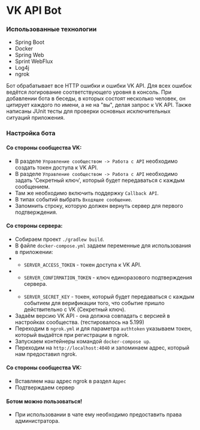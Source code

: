 # VK API Bot

### Использованные технологии
* Spring Boot
* Docker
* Spring Web
* Sprint WebFlux
* Log4j
* ngrok

Бот обрабатывает все HTTP ошибки и ошибки VK API. Для всех ошибок ведётся логирование соответствующего уровня в консоль.
При добавлении бота в беседы, в которых состоят несколько человек, он цитирует каждого по имени, а не на "вы", делая запрос к VK API.
Также написаны JUnit тесты для проверки основных исключительных ситуаций приложения.

### Настройка бота

#### Со стороны сообщества VK:
* В разделе `Управление сообществом -> Работа с API` необходимо создать токен доступа к VK API.
* В разделе `Управление сообществом -> Работа с API` необходимо задать 'Секретный ключ', который будет передаваться с каждым сообщением.
* Там же необходимо включить поддержку `Callback API`.
* В типах событий выбрать `Входящее сообщение`.
* Запомнить строку, которую должен вернуть сервер для первого подтверждения.

#### Со стороны сервера:
* Собираем проект `./gradlew build`.
* В файле `docker-compose.yml` задаем переменные для использования в приложении:
* * `SERVER_ACCESS_TOKEN` - токен доступа к VK API.
* * `SERVER_CONFIRMATION_TOKEN` - ключ единоразового подтверждения сервера.
* * `SERVER_SECRET_KEY` - токен, который будет передаваться с каждым событием для верификации того, что событие пришло действительно с VK (Секретный ключ).
* Задаём версию VK API - она должна совпадать с версией в настройках сообщества. (тестировалось на 5.199)
* Переходим в `ngrok.yml` и для параметра `authtoken` указываем токен, который выдаётся при регистрации в ngrok.
* Запускаем контейнеры командой `docker-compose up`.
* Переходим на `http://localhost:4040` и запоминаем адрес, который нам предоставил ngrok. 

#### Со стороны сообщества VK:
* Вставляем наш адрес ngrok в раздел `Адрес`
* Подтверждаем сервер

#### Ботом можно пользоваться!
* При использовании в чате ему необходимо предоставить права администратора.